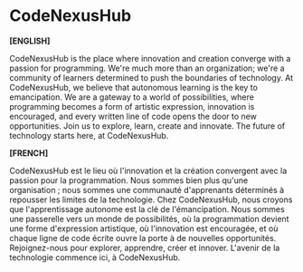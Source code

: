 # CodeNexusHub

**[ENGLISH]**

CodeNexusHub is the place where innovation and creation converge with a passion for programming.
We're much more than an organization; we're a community of learners determined to push the boundaries of technology. 
At CodeNexusHub, we believe that autonomous learning is the key to emancipation. 
We are a gateway to a world of possibilities, where programming becomes a form of artistic expression, innovation is encouraged, and every written line of code opens the door to new opportunities.
Join us to explore, learn, create and innovate. The future of technology starts here, at CodeNexusHub.

**[FRENCH]**

CodeNexusHub est le lieu où l'innovation et la création convergent avec la passion pour la programmation. 
Nous sommes bien plus qu'une organisation ; nous sommes une communauté d'apprenants déterminés à repousser les limites de la technologie. Chez CodeNexusHub, nous croyons que l'apprentissage autonome est la clé de l'émancipation. Nous sommes une passerelle vers un monde de possibilités, où la programmation devient une forme d'expression artistique, où l'innovation est encouragée, et où chaque ligne de code écrite ouvre la porte à de nouvelles opportunités. Rejoignez-nous pour explorer, apprendre, créer et innover. L'avenir de la technologie commence ici, à CodeNexusHub.
